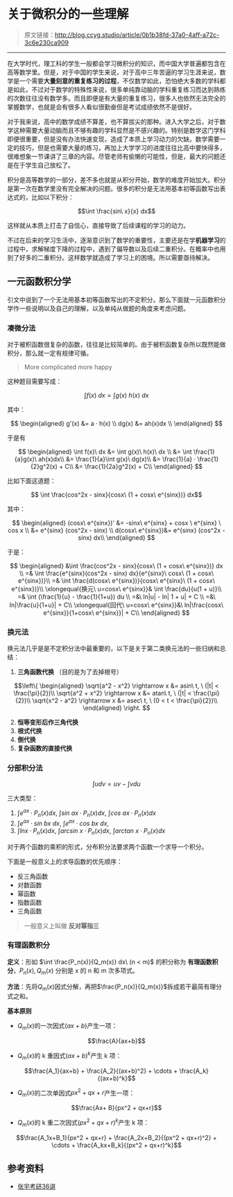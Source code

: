# 关于微积分的一些理解

[annotation]: <id> (0b1b38fd-37a0-4aff-a72c-3c6e230ca909)
[annotation]: <status> (protect)
[annotation]: <create_time> (2019-04-21 22:23:36)
[annotation]: <category> (数学理论)
[annotation]: <tags> (微积分)

> 原文链接：<http://blog.ccyg.studio/article/0b1b38fd-37a0-4aff-a72c-3c6e230ca909>

---


在大学时代，理工科的学生一般都会学习微积分的知识，而中国大学普遍都包含在高等数学里。但是，对于中国的学生来说，对于高中三年苦逼的学习生涯来说，数学是一个需要**大量刻意的重复练习的过程**，不仅数学如此，恐怕绝大多数的学科都是如此，不过对于数学的特殊性来说，很多单纯靠动脑的学科重复练习而达到熟练的次数往往没有数学多。而且即便是有大量的重复练习，很多人也依然无法完全的掌握数学，也就是会有很多人看似很勤奋但是考试成绩依然不是很好。

对于我来说，高中的数学成绩不算差，也不算拔尖的那种。进入大学之后，对于数学这种需要大量动脑而且不够有趣的学科显然是不感兴趣的。特别是数学这门学科即便很重要，但是没有办法快速变现，造成了本质上学习动力的欠缺。数学需要一定的技巧，但是也需要大量的练习，再加上大学学习的进度往往比高中要快得多，很难想象一节课讲了三章的内容。尽管老师有偷懒的可能性，但是，最大的问题还是在于学生自己放松了。

积分是高等数学的一部分，差不多也就是从积分开始，数学的难度开始加大。积分是第一次在数学里没有完全解决的问题。很多的积分是无法用基本初等函数写出表达式的，比如以下积分：

$$\int \frac{sin\ x}{x} dx$$

这样就从本质上打击了自信心，直接导致了后续课程的学习的动力。

不过在后来的学习生活中，逐渐意识到了数学的重要性，主要还是在学**机器学习**的过程中，求解梯度下降的过程中，遇到了偏导数以及后续二重积分。在概率中也用到了好多的二重积分。这样数学就造成了学习上的困境。所以需要亟待解决。

## 一元函数积分学

引文中说到了一个无法用基本初等函数写出的不定积分。那么下面就一元函数积分学作一些说明以及自己的理解，以及单纯从做题的角度来考虑问题。

### **凑微分法**

对于被积函数很复杂的函数，往往是比较简单的。由于被积函数复杂所以既然能做积分，那么就一定有规律可循。

> More complicated more happy

这种题目需要写成：

$$\int f(x)\ dx = \int g(x)\ h(x)\ dx$$

其中：

$$
\begin{aligned}
 g'(x) &= a · h(x) \\
 dg(x) &= ah(x)dx \\
\end{aligned}
$$

于是有

$$
\begin{aligned}
\int f(x)\ dx
&= \int g(x)\ h(x)\ dx \\
&= \int \frac{1}{a}g(x)\ ah(x)dx\\
&= \frac{1}{a}\int g(x)\ dg(x)\\
&= \frac{1}{a} · \frac{1}{2}g^2(x) + C\\
&= \frac{1}{2a}g^2(x) + C\\
\end{aligned}
$$

比如下面这道题：

$$ \int \frac{cos^2x - sinx}{cosx\ (1 + cosx\ e^{sinx})} dx$$

其中：

$$
\begin{aligned}
(cosx\ e^{sinx})'
&= -sinx\  e^{sinx} + cosx \ e^{sinx} \ cos x \\
&=  e^{sinx} (cos^2x - sinx) \\
d(cosx\ e^{sinx})&=  e^{sinx} (cos^2x - sinx) dx\\
\end{aligned}
$$

于是：

$$
\begin{aligned}
&\int \frac{cos^2x - sinx}{cosx\ (1 + cosx\ e^{sinx})} dx \\
=& \int \frac{e^{sinx}(cos^2x - sinx) dx}{e^{sinx}\ cosx\ (1 + cosx\ e^{sinx})}\\
=& \int \frac{d(cosx\ e^{sinx})}{cosx\ e^{sinx}\ (1 + cosx\ e^{sinx})}\\
\xlongequal{换元\ u=cosx\ e^{sinx}}& \int \frac{du}{u(1 + u)}\\
=& \int (\frac{1}{u} - \frac{1}{1+u}) du \\
=&\ ln|u| - ln| 1 + u| + C \\
=&\ ln|\frac{u}{1+u}| + C\\
\xlongequal{回代\ u=cosx\ e^{sinx}}&\ ln|\frac{cosx\ e^{sinx}}{1+cosx\ e^{sinx}}| + C\\
\end{aligned}
$$

### **换元法**

换元法几乎是是不定积分法中最重要的，以下是关于第二类换元法的一些归纳和总结：

1. **三角函数代换** （目的是为了去掉根号）

$$\left\{
\begin{aligned}
\sqrt{a^2 - x^2}  \rightarrow x &= asin\ t, \ (|t| < \frac{\pi}{2})\\
\sqrt{a^2 + x^2}  \rightarrow x &= atan\ t, \ (|t| < \frac{\pi}{2})\\
\sqrt{x^2 - a^2}  \rightarrow x &= asec\ t, \ (0 < t < \frac{\pi}{2})\\
\end{aligned}
\right.
$$

2. **恒等变形后作三角代换**
3. **根式代换**
4. **倒代换**
5. **复杂函数的直接代换**

### 分部积分法

$$\int u dv = uv - \int v du$$

三大类型：

1. $\int e^{ax}·P_n(x)dx,\ \int sin\ ax·P_n(x)dx,\ \int cos\ ax·P_n(x)dx$
2. $\int e^{ax}·sin\ bx\ dx,\ \int e^{ax}·cos\ bx\ dx,$
3. $\int lnx·P_n(x)dx,\ \int arcsin\ x·P_n(x)dx,\ \int arctan\ x·P_n(x)dx$

对于两个函数的乘积的形式，分布积分法要求两个函数一个求导一个积分。

下面是一般意义上的求导函数的优先顺序：

- 反三角函数
- 对数函数
- 幂函数
- 指数函数
- 三角函数

> 一般意义上叫做 **反对幂指三**

### 有理函数积分

**定义**：形如 $\int \frac{P_n(x)}{Q_m(x)} dx\ (n < m)$ 的积分称为 **有理函数积分**，$P_n(x), Q_m(x)$ 分别是 x 的 n 和 m 次多项式。

**方法**：先将$Q_m(x)$因式分解，再把$\frac{P_n(x)}{Q_m(x)}$拆成若干最简有理分式之和。

**基本原则**

- $Q_m(x)$的一次因式$(ax+b)$产生一项：

$$\frac{A}{ax+b}$$

- $Q_m(x)$的 k 重因式$(ax+b)^k$产生 k 项：

$$\frac{A_1}{ax+b} + \frac{A_2}{(ax+b)^2} + \cdots + \frac{A_k}{(ax+b)^k}$$


- $Q_m(x)$的二次单因式$px^2 + qx+r$产生一项：

$$\frac{Ax+ B}{px^2 + qx+r}$$

- $Q_m(x)$的 k 重二次因式$(px^2 + qx+r)^k$产生 k 项：

$$\frac{A_1x+B_1}{px^2 + qx+r} + \frac{A_2x+B_2}{(px^2 + qx+r)^2} + \cdots + \frac{A_kx+B_k}{(px^2 + qx+r)^k}$$

## 参考资料

- [张宇考研36讲](https://book.douban.com/subject/26552265)